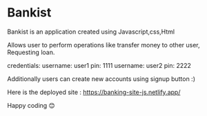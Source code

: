 # Bankist
Bankist is an application created using Javascript,css,Html

Allows user to perform operations like transfer money to other user, Requesting loan.

credentials:
username: user1 pin: 1111
username: user2 pin: 2222

Additionally users can create new accounts using signup button :)


Here is the deployed site :
https://banking-site-js.netlify.app/

Happy coding 😊


